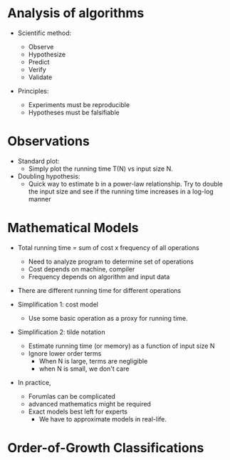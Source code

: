 # Analysis of algorithms

  - Scientific method:
    - Observe
    - Hypothesize
    - Predict
    - Verify
    - Validate
    
  - Principles:
    - Experiments must be reproducible
    - Hypotheses must be falsifiable

# Observations
  - Standard plot:
    - Simply plot the running time T(N) vs input size N.
  - Doubling hypothesis:
    - Quick way to estimate b in a power-law relationship. Try to double the input size and see if the 
      running time increases in a log-log manner

# Mathematical Models
  - Total running time = sum of cost x frequency of all operations
    - Need to analyze program to determine set of operations
    - Cost depends on machine, compiler
    - Frequency depends on algorithm and input data
    
  - There are different running time for different operations
  - Simplification 1: cost model
    - Use some basic operation as a proxy for running time.
  - Simplification 2: tilde notation
    - Estimate running time (or memory) as a function of input size N
    - Ignore lower order terms
      - When N is large, terms are negligible
      - when N is small, we don't care
      
  - In practice,
    - Forumlas can be complicated
    - advanced mathematics might be required
    - Exact models best left for experts
      - We have to approximate models in real-life.
      
# Order-of-Growth Classifications

